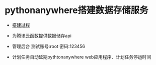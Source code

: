 # pythonanywhere搭建数据存储服务

+ [搭建过程](https://github.com/rhming/pythonanywhere/blob/main/%E6%90%AD%E5%BB%BA.md)

+ 为腾讯云函数提供数据储存api

+ 管理后台 测试账号:root 密码:123456

+ 计划任务自动延期pythtonanywhere web应用程序、计划任务停运时间
